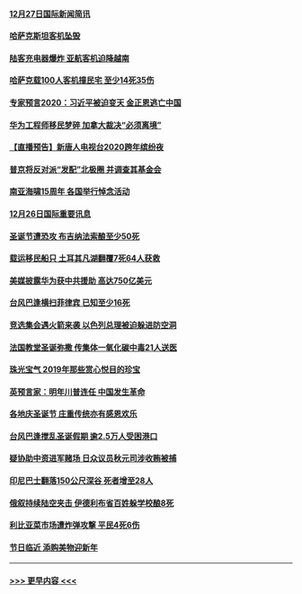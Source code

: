 #### [12月27日国际新闻简讯](../pages/prog202/a102738604.md?t=12272211) 
#### [哈萨克斯坦客机坠毁](../pages/prog202/a102738606.md?t=12272211) 
#### [陆客充电器爆炸 亚航客机迫降越南](../pages/prog202/a102738530.md?t=12272211) 
#### [哈萨克载100人客机撞民宅 至少14死35伤](../pages/prog202/a102738485.md?t=12272211) 
#### [专家预言2020：习近平被迫变天 金正恩逃亡中国](../pages/prog202/a102738340.md?t=12272211) 
#### [华为工程师移民梦碎 加拿大裁决“必须离境”](../pages/prog202/a102738306.md?t=12272211) 
#### [【直播预告】新唐人电视台2020跨年缤纷夜](../pages/prog202/a102738273.md?t=12272211) 
#### [普京将反对派“发配”北极圈 并调查其基金会](../pages/prog202/a102738056.md?t=12272211) 
#### [南亚海啸15周年 各国举行悼念活动](../pages/prog202/a102738043.md?t=12272211) 
#### [12月26日国际重要讯息](../pages/prog202/a102737872.md?t=12272211) 
#### [圣诞节遭恐攻 布吉纳法索酿至少50死](../pages/prog202/a102737869.md?t=12272211) 
#### [载运移民船只 土耳其凡湖翻覆7死64人获救](../pages/prog202/a102737839.md?t=12272211) 
#### [美媒披露华为获中共援助 高达750亿美元](../pages/prog202/a102737744.md?t=12272211) 
#### [台风巴逢横扫菲律宾 已知至少16死](../pages/prog202/a102737673.md?t=12272211) 
#### [竞选集会遇火箭来袭 以色列总理被迫躲进防空洞](../pages/prog202/a102737659.md?t=12272211) 
#### [法国教堂圣诞弥撒 传集体一氧化碳中毒21人送医](../pages/prog202/a102737634.md?t=12272211) 
#### [珠光宝气 2019年那些赏心悦目的珍宝](../pages/prog202/a102737509.md?t=12272211) 
#### [英预言家：明年川普连任 中国发生革命](../pages/prog202/a102737473.md?t=12272211) 
#### [各地庆圣诞节 庄重传统亦有感恩欢乐](../pages/prog202/a102737408.md?t=12272211) 
#### [台风巴逢搅乱圣诞假期 逾2.5万人受困港口](../pages/prog202/a102737251.md?t=12272211) 
#### [疑协助中资进军赌场 日众议员秋元司涉收贿被捕](../pages/prog202/a102737233.md?t=12272211) 
#### [印尼巴士翻落150公尺深谷 死者增至28人](../pages/prog202/a102737223.md?t=12272211) 
#### [俄叙持续陆空夹击 伊德利布省百姓躲学校酿8死](../pages/prog202/a102737191.md?t=12272211) 
#### [利比亚菜市场遭炸弹攻撃 平民4死6伤](../pages/prog202/a102737143.md?t=12272211) 
#### [节日临近 添购美物迎新年](../pages/prog202/a102737092.md?t=12272211) 

----
#### [ >>> 更早内容 <<< ](../indexes/prog202-earlier.md)
